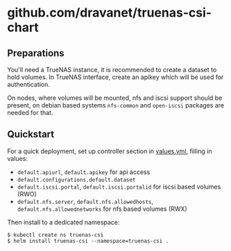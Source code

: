 # github.com/dravanet/truenas-csi-chart

## Preparations

You'll need a TrueNAS instance, it is recommended to create a dataset to hold volumes. In TrueNAS interface, create an apikey which will be used for authentication.

On nodes, where volumes will be mounted, nfs and iscsi support should be present, on debian based systems `nfs-common` and `open-iscsi` packages are needed for that.

## Quickstart

For a quick deployment, set up controller section in [values.yml](values.yml), filling in values:
- `default.apiurl`, `default.apikey` for api access
- `default.configurations.default.dataset`
- `default.iscsi.portal`, `default.iscsi.portalid` for iscsi based volumes (RWO)
- `default.nfs.server`, `default.nfs.allowedhosts`, `default.nfs.allowednetworks` for nfs based volumes (RWX)

Then install to a dedicated namespace:

```shell
$ kubectl create ns truenas-csi
$ helm install truenas-csi --namespace=truenas-csi .
```
